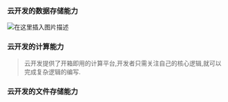 ### 云开发的数据存储能力

![在这里插入图片描述](https://img-blog.csdnimg.cn/20200825110141545.png?x-oss-process=image/watermark,type_ZmFuZ3poZW5naGVpdGk,shadow_10,text_aHR0cHM6Ly9ibG9nLmNzZG4ubmV0L0FidWR1bGFfXw==,size_16,color_FFFFFF,t_70#pic_center)



### 云开发的计算能力

> 云开发提供了开箱即用的计算平台,开发者只需关注自己的核心逻辑,就可以完成复杂逻辑的编写.

### 云开发的文件存储能力

